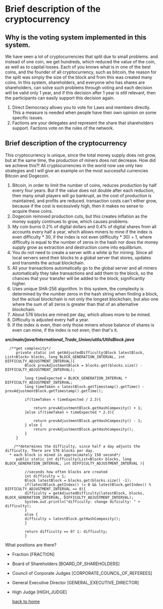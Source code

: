 # Brief description of the cryptocurrency
## Why is the voting system implemented in this system.

We have seen a lot of cryptocurrencies that split due to small problems.
and instead of one coin, we get hundreds, which reduced the value of the coin, as well as
to capital losses.
Each of you knows what is in one of the best coins, and the founder of all cryptocurrency,
such as bitcoin, the reason for the split was simply the size of the block and from this was created
many coins. In this system, shareholders, and everyone who has shares are shareholders,
can solve such problems through voting and each decision will be valid only
1 year, and if this decision after 1 year is still relevant, then the participants
can easily support this decision again.
1. Direct Democracy allows you to vote for Laws and members directly. This
   a measure is needed when people have their own opinion on some specific issues.
2. Factions are your delegates and represent the share that shareholders support.
   Factions vote on the rules of the network.



## Brief description of the cryptocurrency
This cryptocurrency is unique, since the total money supply does not grow, but at the same time, the production of miners does not decrease.
How did we achieve this?! All cryptocurrencies in the world now use only two strategies and
I will give an example on the most successful currencies Bitcoin and Dogecoin.
1. Bitcoin, in order to limit the number of coins, reduces production by half every four years.
   But if the value does not double after each reduction, then many small players will go bankrupt,
   as the cost of production is maintained, and profits are reduced. transaction costs can't either
   grow, because if the cost is excessively high, then it makes no sense to acquire these coins.
2. Dogecoin removed production cuts, but this creates inflation as the money supply continues to grow,
   which causes problems.
3. My coin burns 0.2% of digital dollars and 0.4% of digital shares from all accounts every half a year,
   which allows miners to mine if the index is even difficulty * 30, if the index is not even (difficulty * 30) + 1,
   where difficulty is equal to the number of zeros in the hash
   nor does the money supply grow as extraction and destruction come into equilibrium.
4. You do not need to create a server with a white ip for mining. Since all local servers send
   their blocks to a global server that stores, updates and transmits the actual blockchain.
5. All your transactions automatically go to the global server and all miners automatically
   they take transactions and add them to the block, so the chances that your transfer will be added to the block,
   significantly higher.
6. Uses unique SHA-256 algorithm. In this system, the complexity is determined by the number
   zeros in the hash string when finding a block, but the actual blockchain is not only the longest blockchain,
   but also one where the sum of all zeros is greater than that of an alternative blockchain.
7. About 576 blocks are mined per day, which allows more to be mined.
8. Difficulty is adjusted every half a year.
9. if the index is even, then only those miners whose balance of shares is even can mine, if the index is not even, then that's it.


***src/main/java/International_Trade_Union/utils/UtilsBlock.java***


````
  /**get complexity*/
     private static int getAdjustedDifficulty(Block latestBlock, List<Block> blocks, long BLOCK_GENERATION_INTERVAL, int DIFFICULTY_ADJUSTMENT_INTERVAL){
         Block prevAdjustmentBlock = blocks.get(blocks.size() - DIFFICULTY_ADJUSTMENT_INTERVAL);

         long timeExpected = BLOCK_GENERATION_INTERVAL * DIFFICULTY_ADJUSTMENT_INTERVAL;
         long timeTaken = latestBlock.getTimestamp().getTime() - prevAdjustmentBlock.getTimestamp().getTime();

         if(timeTaken < timeExpected / 2.3){

             return prevAdjustmentBlock.getHashCompexity() + 1;
         }else if(timeTaken > timeExpected * 2.3){

             return prevAdjustmentBlock.getHashCompexity() - 1;
         } else {
             return prevAdjustmentBlock.getHashCompexity();
         }
     }
````

````
    /**determines the difficulty, since half a day adjusts the difficulty. There are 576 blocks per day.
  * each block is mined in approximately 150 second*/
     public static int difficulty(List<Block> blocks, long BLOCK_GENERATION_INTERVAL, int DIFFICULTY_ADJUSTMENT_INTERVAL ){

         //seconds how often blocks are created
         int difficulty = 1;
         Block latestBlock = blocks.get(blocks.size() -1);
         if(latestBlock.getIndex() != 0 && latestBlock.getIndex() % DIFFICULTY_ADJUSTMENT_INTERVAL == 0){
         difficulty = getAdjustedDifficulty(latestBlock, blocks, BLOCK_GENERATION_INTERVAL, DIFFICULTY_ADJUSTMENT_INTERVAL);
         System.out.println("difficulty: change dificulty: " + difficulty);
         }
         else {
         difficulty = latestBlock.getHashCompexity();
         }

         return difficulty == 0? 1: difficulty;
         }

````

What positions are there?
- Fraction [FRACTION]
- Board of Shareholders [BOARD_OF_SHAREHOLDERS]
- Council of Corporate Judges [CORPORATE_COUNCIL_OF_REFEREES]
- General Executive Director [GENERAL_EXECUTIVE_DIRECTOR]
- High Judge [HIGH_JUDGE]

  [back to home](./documentationEng.md)